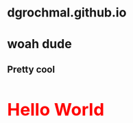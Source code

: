 # dgrochmal.github.io

<h1>woah dude</h1>
<h2>Pretty cool</h2>
<h1 style="color: red; font-size: 40px;">Hello World</h1>
<css-doodle>
  <style>
    @grid: 20 / 60vmin;

    background: cyan;
    scale: 0;
    opacity: 0;
    animation: m 4s linear infinite;
    
    animation-delay: calc(
      -1s/@I * @i * @sin(@i)
    );

    @keyframes m {
      0%, 50%, 90% { scale: 1; opacity: 1 }
      25%, 75%, 100% { scale: 0; opacity: 0 }
    }
  </style>
 </css-doodle>
